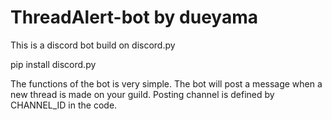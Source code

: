 # ThreadAlert-bot by dueyama

This is a discord bot build on discord.py

pip install discord.py

The functions of the bot is very simple. The bot will post a message when a new thread is made on your guild. Posting channel is defined by CHANNEL_ID in the code.
